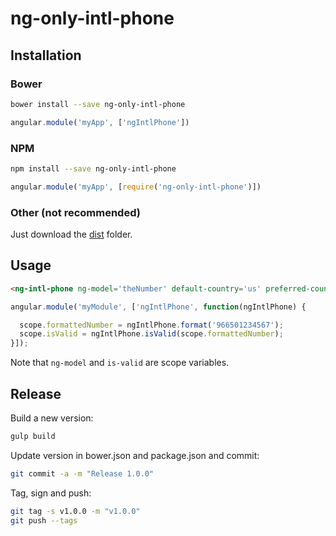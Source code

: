# ng-only-intl-phone

## Installation

### Bower
```bash
bower install --save ng-only-intl-phone
```
```js
angular.module('myApp', ['ngIntlPhone'])
```

### NPM
```bash
npm install --save ng-only-intl-phone
```
```js
angular.module('myApp', [require('ng-only-intl-phone')])
```

### Other (not recommended)
Just download the [dist](https://github.com/neonexus/ng-only-intl-phone/tree/master/dist) folder.

## Usage
```html
<ng-intl-phone ng-model='theNumber' default-country='us' preferred-countries='us gb ca' is-valid='isValid'></ng-intl-phone>
```

```js
angular.module('myModule', ['ngIntlPhone', function(ngIntlPhone) {

  scope.formattedNumber = ngIntlPhone.format('966501234567');
  scope.isValid = ngIntlPhone.isValid(scope.formattedNumber);
}]);
```

Note that `ng-model` and `is-valid` are scope variables.

## Release

Build a new version:

```sh
gulp build
```

Update version in bower.json and package.json and commit:

```sh
git commit -a -m "Release 1.0.0"
```

Tag, sign and push:

```sh
git tag -s v1.0.0 -m "v1.0.0"
git push --tags
```
